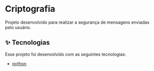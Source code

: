 # Criptografia
Projeto desenvolvido para realizar a segurança de mensagens enviadas pelo usuário.

## ✨ Tecnologias

Esse projeto foi desenvolvido com as seguintes tecnologias:

- [python](https://www.python.org/)

